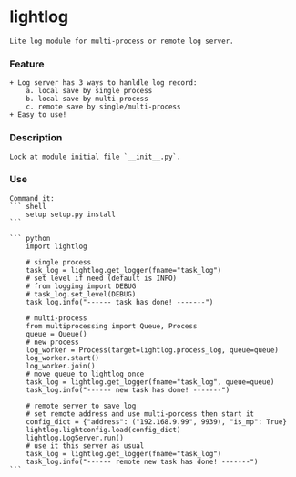 # lightlog

	Lite log module for multi-process or remote log server.

### Feature

	+ Log server has 3 ways to hanldle log record:
		a. local save by single process
		b. local save by multi-process
		c. remote save by single/multi-process
	+ Easy to use!

### Description
	
	Lock at module initial file `__init__.py`.

### Use

	Command it:
	``` shell
		setup setup.py install
	```

	``` python
		import lightlog

		# single process
		task_log = lightlog.get_logger(fname="task_log")
		# set level if need (default is INFO)
		# from logging import DEBUG
		# task_log.set_level(DEBUG)
		task_log.info("------ task has done! -------")

		# multi-process
		from multiprocessing import Queue, Process
		queue = Queue()
		# new process
		log_worker = Process(target=lightlog.process_log, queue=queue)
		log_worker.start()
		log_worker.join()
		# move queue to lightlog once
		task_log = lightlog.get_logger(fname="task_log", queue=queue)
		task_log.info("------ new task has done! -------")

		# remote server to save log
		# set remote address and use multi-porcess then start it
		config_dict = {"address": ("192.168.9.99", 9939), "is_mp": True}
		lightlog.lightconfig.load(config_dict)
		lightlog.LogServer.run()
		# use it this server as usual
		task_log = lightlog.get_logger(fname="task_log")
		task_log.info("------ remote new task has done! -------")
	```

